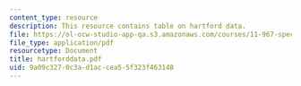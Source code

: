 ```yaml
---
content_type: resource
description: This resource contains table on hartford data.
file: https://ol-ocw-studio-app-qa.s3.amazonaws.com/courses/11-967-special-studies-in-urban-studies-and-planning-economic-development-planning-skills-january-iap-2007/9a09c3270c3ad1accea55f323f463148_hartforddata.pdf
file_type: application/pdf
resourcetype: Document
title: hartforddata.pdf
uid: 9a09c327-0c3a-d1ac-cea5-5f323f463148
---
```

